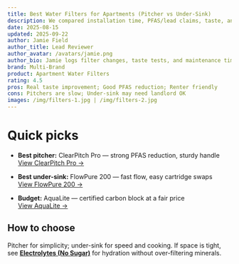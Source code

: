 ```yaml
---
title: Best Water Filters for Apartments (Pitcher vs Under-Sink)
description: We compared installation time, PFAS/lead claims, taste, and ongoing costs. These are the options that make sense in rentals.
date: 2025-08-15
updated: 2025-09-22
author: Jamie Field
author_title: Lead Reviewer
author_avatar: /avatars/jamie.png
author_bio: Jamie logs filter changes, taste tests, and maintenance time costs.
brand: Multi-Brand
product: Apartment Water Filters
rating: 4.5
pros: Real taste improvement; Good PFAS reduction; Renter friendly
cons: Pitchers are slow; Under-sink may need landlord OK
images: /img/filters-1.jpg | /img/filters-2.jpg
---
```


# Quick picks

- **Best pitcher:** ClearPitch Pro — strong PFAS reduction, sturdy handle  
  <a href="https://merchant.example.com/clearpitch-pro?aff=wildandwell" target="_blank" rel="nofollow sponsored noopener">View ClearPitch Pro →</a>

- **Best under-sink:** FlowPure 200 — fast flow, easy cartridge swaps  
  <a href="https://merchant.example.com/flowpure-200?aff=wildandwell" target="_blank" rel="nofollow sponsored noopener">View FlowPure 200 →</a>

- **Budget:** AquaLite — certified carbon block at a fair price  
  <a href="https://merchant.example.com/aqualite?aff=wildandwell" target="_blank" rel="nofollow sponsored noopener">View AquaLite →</a>

## How to choose
Pitcher for simplicity; under-sink for speed and cooking. If space is tight, see **[Electrolytes (No Sugar)](/guides/electrolytes-no-sugar)** for hydration without over-filtering minerals.

